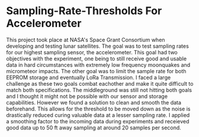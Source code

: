 # Sampling-Rate-Thresholds For Accelerometer

This project took place at NASA's Space Grant Consortium when developing and testing lunar satellites. The goal was to test sampling rates for our highest sampling sensor, the accelerometer. This goal had two objectives with the experiment, one being to still receive good and usable data in hard circumstances with extremely low frequency moonquakes and micrometeor impacts. The other goal was to limit the sample rate for both EEPROM storage and eventually LoRa Transmission. I faced a large challenge as these two goals combat eachother and make it quite difficult to match both specifications. The middleground was still not hitting both goals and I thought it might not be possible with our sensor and storage capabilities. However we found a solution to clean and smooth the data beforehand. This allows for the threshold to be moved down as the noise is drastically reduced curing valuable data at a lesser sampling rate. I applied a smoothing factor to the incoming data during experiments and receieved good data up to 50 ft away sampling at around 20 samples per second.
